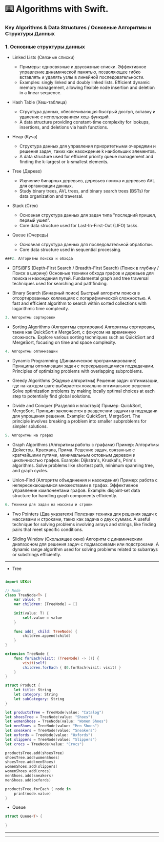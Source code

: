 ⌨️ Algorithms with Swift.
=====

### Key Algorithms & Data Structures / Основные Алгоритмы и Структуры Данных

### 1. Основные структуры данных

- Linked Lists (Связные списки)
     - Примеры: односвязные и двусвязные списки. Эффективное управление динамической памятью, позволяющее гибко вставлять и удалять узлы в линейной последовательности.
     - Examples: singly linked and doubly linked lists. Efficient dynamic memory management, allowing flexible node insertion and deletion in a linear sequence.

- Hash Table (Хеш-таблица)
     - Структура данных, обеспечивающая быстрый доступ, вставку и удаление с использованием хеш-функций.
     - A data structure providing constant-time complexity for lookups, insertions, and deletions via hash functions.

- Heap (Куча)
     - Структура данных для управления приоритетными очередями и решения задач, таких как нахождение k наибольших элементов.
     - A data structure used for efficient priority queue management and finding the k-largest or k-smallest elements.

- Tree (Дерево)
     - Изучение бинарных деревьев, деревьев поиска и деревьев AVL для организации данных.
     - Study binary trees, AVL trees, and binary search trees (BSTs) for data organization and traversal.

- Stack (Стек)
     - Основная структура данных для задач типа "последний пришел, первый ушел".
     - Core data structure used for Last-In-First-Out (LIFO) tasks.

- Queue (Очередь)
     - Основная структура данных для последовательной обработки.
     - Core data structure used in sequential processing.

```swift
###2. Алгоритмы поиска и обхода
```
- DFS/BFS (Depth-First Search / Breadth-First Search) (Поиск в глубину / Поиск в ширину)
Основные техники обхода графов и деревьев для поиска и нахождения путей.
Fundamental graph and tree traversal techniques used for searching and pathfinding.

- Binary Search (Бинарный поиск)
Быстрый алгоритм поиска в отсортированных коллекциях с логарифмической сложностью.
A fast and efficient algorithm to search within sorted collections with logarithmic time complexity.

```swift
3. Алгоритмы сортировки
```
- Sorting Algorithms (Алгоритмы сортировки)
Алгоритмы сортировки, такие как QuickSort и MergeSort, с фокусом на временную сложность.
Explore various sorting techniques such as QuickSort and MergeSort, focusing on time and space complexity.

```swift
4. Алгоритмы оптимизации
```
- Dynamic Programming (Динамическое программирование)
Принципы оптимизации задач с перекрывающимися подзадачами.
Principles of optimizing problems with overlapping subproblems.

- Greedy Algorithms (Жадные алгоритмы)
Решение задач оптимизации, где на каждом шаге выбирается локально оптимальное решение.
Solve optimization problems by making locally optimal choices at each step to potentially find global solutions.

- Divide and Conquer (Разделяй и властвуй)
Пример: QuickSort, MergeSort. Принцип заключается в разделении задачи на подзадачи для упрощения решения.
Example: QuickSort, MergeSort. The principle involves breaking a problem into smaller subproblems for simpler solutions.

```swift
5. Алгоритмы на графах
```
- Graph Algorithms (Алгоритмы работы с графами)
Пример: Алгоритмы Дейкстры, Краскала, Прима. Решение задач, связанных с кратчайшими путями, минимальным остовным деревом и цикличностью графов.
Example: Dijkstra's, Kruskal's, Prim's algorithms. Solve problems like shortest path, minimum spanning tree, and graph cycles.

- Union-Find (Алгоритм объединения и нахождения)
Пример: работа с непересекающимися множествами в графах. Эффективное управление компонентами графов.
Example: disjoint-set data structure for handling graph components efficiently.

```swift
6. Техники для задач на массивы и строки
```
- Two Pointers (Два указателя)
Полезная техника для решения задач с массивами и строками, таких как задача о двух суммах.
A useful technique for solving problems involving arrays and strings, like finding pairs that meet specific conditions.

- Sliding Window (Скользящее окно)
Алгоритм с динамическим диапазоном для решения задач с подмассивами или подстроками.
A dynamic range algorithm used for solving problems related to subarrays or substrings efficiently.
-----

- Tree  
`````swift

import UIKit

// Node
class TreeNode<T> {
    var value: T
    var children: [TreeNode] = []
    
    init(value: T) {
        self.value = value
    }
    
    func add(_ child: TreeNode) {
        children.append(child)
    }
}

extension TreeNode {
    func forEach(visit: (TreeNode) -> ()) {
        visit(self)
        children.forEach { $0.forEach(visit: visit) }
    }
}

struct Product {
    let title: String
    let category: String
    let subCategory: String
}

let productsTree = TreeNode(value: "Catalog")
let shoesTree = TreeNode(value: "Shoes")
let womenShoes = TreeNode(value: "Women Shoes")
let menShoes = TreeNode(value: "Men Shoes")
let sneakers = TreeNode(value: "Sneakers")
let oxfords = TreeNode(value: "Oxfords")
let slippers = TreeNode(value: "Slippers")
let crocs = TreeNode(value: "Crocs")

productsTree.add(shoesTree)
shoesTree.add(womenShoes)
shoesTree.add(menShoes)
womenShoes.add(slippers)
womenShoes.add(crocs)
menShoes.add(sneakers)
menShoes.add(oxfords)

productsTree.forEach { node in
    print(node.value)
}
`````

- Queue

`````swift
struct Queue<T> {
    
}
`````

-----
-----

